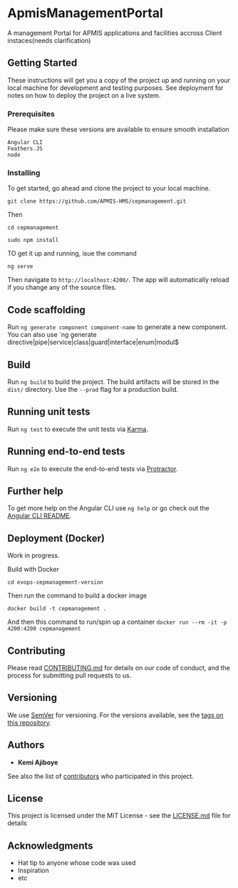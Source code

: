 # ApmisManagementPortal

A management Portal for APMIS applications and facilities accross Client instaces(needs clarification)

## Getting Started

These instructions will get you a copy of the project up and running on your local machine for development and testing purposes. See deployment for notes on how to deploy the project on a live system.

### Prerequisites

Please make sure these versions are available to ensure smooth installation

```
Angular CLI
Feathers.JS
node

```

### Installing

To get started, go ahead and clone the project to your local machine.

```
git clone https://github.com/APMIS-HMS/cepmanagement.git
```

Then 

```
cd cepmanagement
```

```
sudo npm install
```

TO get it up and running, isue the command

```
ng serve
```

Then navigate to ```http://localhost:4200/```. The app will automatically reload if you change any of the source files.



## Code scaffolding

Run `ng generate component component-name` to generate a new component. You can also use `ng generate directive|pipe|service|class|guard|interface|enum|modul$

## Build

Run `ng build` to build the project. The build artifacts will be stored in the `dist/` directory. Use the `--prod` flag for a production build.

## Running unit tests

Run `ng test` to execute the unit tests via [Karma](https://karma-runner.github.io).

## Running end-to-end tests

Run `ng e2e` to execute the end-to-end tests via [Protractor](http://www.protractortest.org/).

## Further help

To get more help on the Angular CLI use `ng help` or go check out the [Angular CLI README](https://github.com/angular/angular-cli/blob/master/README.md).





## Deployment (Docker)

Work in progress.


Build with Docker

`cd evops-cepmanagement-version`

Then run the command to build a docker image

`docker build -t cepmanagement .`

And then this command to run/spin up a container
`docker run --rm -it -p 4200:4200 cepmanagement`



## Contributing

Please read [CONTRIBUTING.md](https://gist.github.com/PurpleBooth/b24679402957c63ec426) for details on our code of conduct, and the process for submitting pull requests to us.

## Versioning

We use [SemVer](http://semver.org/) for versioning. For the versions available, see the [tags on this repository](https://github.com/your/project/tags). 

## Authors

* **Kemi Ajiboye** 

See also the list of [contributors](https://github.com/your/project/contributors) who participated in this project.

## License

This project is licensed under the MIT License - see the [LICENSE.md](LICENSE.md) file for details

## Acknowledgments

* Hat tip to anyone whose code was used
* Inspiration
* etc

